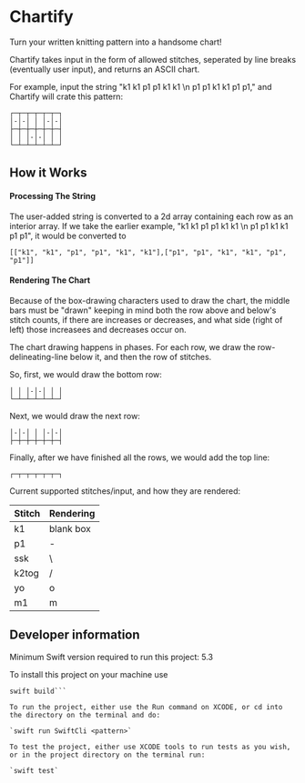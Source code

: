 # Chartify

Turn your written knitting pattern into a handsome chart!

Chartify takes input in the form of allowed stitches, seperated by line breaks (eventually user input), and returns an ASCII chart.

For example, input the string "k1 k1 p1 p1 k1 k1 \n p1 p1 k1 k1 p1 p1," and Chartify will crate this pattern:

```
┌─┬─┬─┬─┬─┬─┐  
│-│-│ │ │-│-│
├─┼─┼─┼─┼─┼─┤
│ │ │-│-│ │ │
└─┴─┴─┴─┴─┴─┘
```
## How it Works

#### Processing The String

The user-added string is converted to a 2d array containing each row as an interior array. If we take the earlier example, "k1 k1 p1 p1 k1 k1 \n p1 p1 k1 k1 p1 p1", it would be converted to  

```[["k1", "k1", "p1", "p1", "k1", "k1"],["p1", "p1", "k1", "k1", "p1", "p1"]]```

#### Rendering The Chart

Because of the box-drawing characters used to draw the chart, the middle bars must be "drawn" keeping in mind both the row above and below's stitch counts, if there are increases or decreases, and what side (right of left) those increasees and decreases occur on. 

The chart drawing happens in phases. For each row, we draw the row-delineating-line below it, and then the row of stitches.

So, first, we would draw the bottom row:

```
│ │ │-│-│ │ │
└─┴─┴─┴─┴─┴─┘
```
Next, we would draw the next row:

```
│-│-│ │ │-│-│
├─┼─┼─┼─┼─┼─┤
```
Finally, after we have finished all the rows, we would add the top line:
```
┌─┬─┬─┬─┬─┬─┐ 
```

Current supported stitches/input, and how they are rendered:

| Stitch     | Rendering |
| ----------- | ----------- |
| k1      | blank box       |
| p1   | -        |
| ssk   | \        |
| k2tog   | /        |
| yo   | o        |
| m1   | m        |




## Developer information

Minimum Swift version required to run this project: 5.3

To install this project on your machine use 
````git clone https://github.com/graceolivia/Chartify2000.git
swift build```

To run the project, either use the Run command on XCODE, or cd into the directory on the terminal and do:

`swift run SwiftCli <pattern>`

To test the project, either use XCODE tools to run tests as you wish, or in the project directory on the terminal run:

`swift test`

